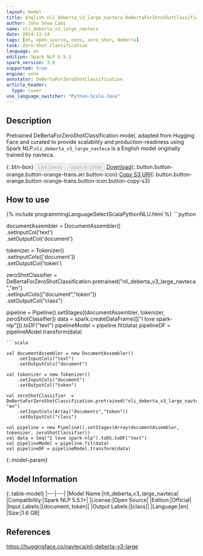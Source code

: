 ```yaml
---
layout: model
title: English nli_deberta_v3_large_navteca DeBertaForZeroShotClassification from navteca
author: John Snow Labs
name: nli_deberta_v3_large_navteca
date: 2024-12-14
tags: [en, open_source, onnx, zero_shot, deberta]
task: Zero-Shot Classification
language: en
edition: Spark NLP 5.5.1
spark_version: 3.0
supported: true
engine: onnx
annotator: DeBertaForZeroShotClassification
article_header:
  type: cover
use_language_switcher: "Python-Scala-Java"
---
```


## Description

Pretrained DeBertaForZeroShotClassification model, adapted from Hugging Face and curated to provide scalability and production-readiness using Spark NLP.`nli_deberta_v3_large_navteca` is a English model originally trained by navteca.

{:.btn-box}
<button class="button button-orange" disabled>Live Demo</button>
<button class="button button-orange" disabled>Open in Colab</button>
[Download](https://s3.amazonaws.com/auxdata.johnsnowlabs.com/public/models/nli_deberta_v3_large_navteca_en_5.5.1_3.0_1734209395493.zip){:.button.button-orange.button-orange-trans.arr.button-icon}
[Copy S3 URI](s3://auxdata.johnsnowlabs.com/public/models/nli_deberta_v3_large_navteca_en_5.5.1_3.0_1734209395493.zip){:.button.button-orange.button-orange-trans.button-icon.button-copy-s3}

## How to use



<div class="tabs-box" markdown="1">
{% include programmingLanguageSelectScalaPythonNLU.html %}
```python
     
documentAssembler = DocumentAssembler() \
    .setInputCol('text') \
    .setOutputCol('document')
    
tokenizer = Tokenizer() \
    .setInputCols(['document']) \
    .setOutputCol('token')

zeroShotClassifier  = DeBertaForZeroShotClassification.pretrained("nli_deberta_v3_large_navteca","en") \
     .setInputCols(["document","token"]) \
     .setOutputCol("class")

pipeline = Pipeline().setStages([documentAssembler, tokenizer, zeroShotClassifier])
data = spark.createDataFrame([["I love spark-nlp"]]).toDF("text")
pipelineModel = pipeline.fit(data)
pipelineDF = pipelineModel.transform(data)

```
```scala

val documentAssembler = new DocumentAssembler()
    .setInputCols("text")
    .setOutputCols("document")
    
val tokenizer = new Tokenizer()
    .setInputCols("document")
    .setOutputCol("token")

val zeroShotClassifier  = DeBertaForZeroShotClassification.pretrained("nli_deberta_v3_large_navteca", "en")
    .setInputCols(Array("documents","token")) 
    .setOutputCol("class") 
    
val pipeline = new Pipeline().setStages(Array(documentAssembler, tokenizer, zeroShotClassifier))
val data = Seq("I love spark-nlp").toDS.toDF("text")
val pipelineModel = pipeline.fit(data)
val pipelineDF = pipelineModel.transform(data)

```
</div>

{:.model-param}
## Model Information

{:.table-model}
|---|---|
|Model Name:|nli_deberta_v3_large_navteca|
|Compatibility:|Spark NLP 5.5.1+|
|License:|Open Source|
|Edition:|Official|
|Input Labels:|[document, token]|
|Output Labels:|[class]|
|Language:|en|
|Size:|1.6 GB|

## References

https://huggingface.co/navteca/nli-deberta-v3-large